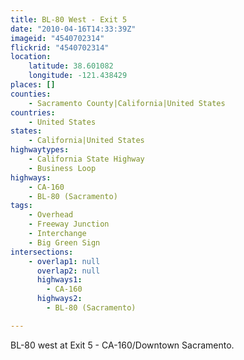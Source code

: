 ```yaml
---
title: BL-80 West - Exit 5
date: "2010-04-16T14:33:39Z"
imageid: "4540702314"
flickrid: "4540702314"
location:
    latitude: 38.601082
    longitude: -121.438429
places: []
counties:
    - Sacramento County|California|United States
countries:
    - United States
states:
    - California|United States
highwaytypes:
    - California State Highway
    - Business Loop
highways:
    - CA-160
    - BL-80 (Sacramento)
tags:
    - Overhead
    - Freeway Junction
    - Interchange
    - Big Green Sign
intersections:
    - overlap1: null
      overlap2: null
      highways1:
        - CA-160
      highways2:
        - BL-80 (Sacramento)

---
```

BL-80 west at Exit 5 - CA-160/Downtown Sacramento.